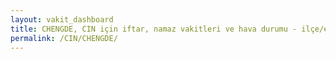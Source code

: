 ```yaml
---
layout: vakit_dashboard
title: CHENGDE, CIN için iftar, namaz vakitleri ve hava durumu - ilçe/eyalet seç
permalink: /CIN/CHENGDE/
---
```


<script type="text/javascript">
  var GLOBAL_COUNTRY = 'CIN';
  var GLOBAL_CITY = 'CHENGDE';
  var GLOBAL_STATE = '';
  var lat = 72;
  var lon = 21;
</script>
